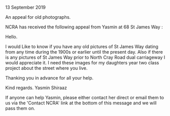 13 September 2019

An appeal for old photographs.

NCRA has received the following appeal from Yasmin at 68 St James Way :

Hello.

I would Like to know if you have any old pictures of St James Way dating from any time during the 1900s or earlier until the present day. Also if there is any pictures of St James Way prior to North Cray Road dual carriageway I would appreciate it. I need these images for my daughters year two class project about the street where you live.

Thanking you in advance for all your help.

Kind regards. Yasmin Shiraaz

If anyone can help Yasmin, please either contact her direct or email them to us via the 'Contact NCRA' link at the bottom of this message and we will pass them on.
